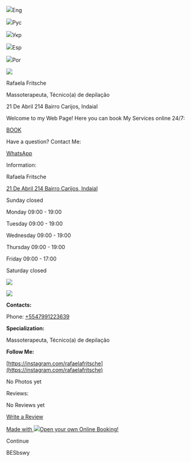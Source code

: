 ![](https://apnt.app/images/flags/us.png)Eng

![](https://apnt.app/images/flags/ru.png)Рус

![](https://apnt.app/images/flags/ua.png)Укр

![](https://apnt.app/images/flags/es.png)Esp

![](https://apnt.app/images/flags/br.png)Por

![](https://static.masterspro.app/media/avatar/68d2db06e50fe0d5630f052d.jpg/200)

Rafaela Fritsche

Massoterapeuta, Técnico(a) de depilação

21 De Abril 214 Bairro Carijos, Indaial

Welcome to my Web Page! Here you can book My Services online 24/7:


[BOOK](https://apnt.app/rafaela_fritsche/price?cid=r3cqqb204fg0ahlves552ud5pj)

Have a question? Contact Me:

[WhatsApp](https://apnt.app/rafaela_fritsche#)

Information:

Rafaela Fritsche

[21 De Abril 214 Bairro Carijos, Indaial](https://www.google.com/maps/search/?api=1&query=-26.8807067%2C%20-49.23189&z=15)

Sunday
closed

Monday
09:00 - 19:00

Tuesday
09:00 - 19:00

Wednesday
09:00 - 19:00

Thursday
09:00 - 19:00

Friday
09:00 - 17:00

Saturday
closed

![](https://maps.gstatic.com/mapfiles/api-3/images/spotlight-poi3.png)

![](https://maps.gstatic.com/mapfiles/transparent.png)

**Contacts:**

Phone: [+5547991223639](tel:+5547991223639)

**Specialization:**

Massoterapeuta, Técnico(a) de depilação

**Follow Me:**

[https://instagram.com/rafaelafritsche](https://instagram.com/rafaelafritsche)

No Photos yet

Reviews:

No Reviews yet

[Write a Review](https://apnt.app/rafaela_fritsche/review?cid=r3cqqb204fg0ahlves552ud5pj)

[Made with ![](https://static.masterspro.app/media/upload/5f43c3a78c91e703575de4ef.png)Open your own Online Booking!](https://mastersapp.onelink.me/O6m0/2865f43c)

Continue

BESbswy